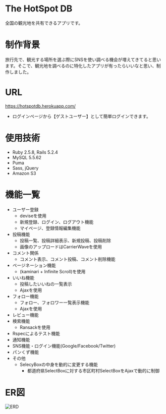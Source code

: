 # The HotSpot DB
全国の観光地を共有できるアプリです。

# 制作背景
旅行先で、観光する場所を選ぶ際にSNSを使い調べる機会が増えてきてると思います。そこで、観光地を調べるのに特化したアプリが有ったらいいなと思い、制作しました。

# URL 
https://hotspotdb.herokuapp.com/
* ログインページから【ゲストユーザー】として簡単ログインできます。

# 使用技術
* Ruby 2.5.8, Rails 5.2.4
* MySQL 5.5.62
* Puma
* Sass, jQuery
* Amazon S3

# 機能一覧
* ユーザー登録
  * deviseを使用
  * 新規登録、ログイン、ログアウト機能
  * マイページ、登録情報編集機能
* 投稿機能
  * 投稿一覧、投稿詳細表示、新規投稿、投稿削除
  * 画像のアップロードはCarrierWaveを使用
* コメント関係
  * コメント表示、コメント投稿、コメント削除機能
* ページネーション機能
  * (kaminari + Infinite Scroll)を使用
* いいね機能
  * 投稿したいいねの一覧表示
  * Ajaxを使用
* フォロー機能
  * フォロー、フォロワー一覧表示機能
  * Ajaxを使用
* レビュー機能
* 検索機能
  * Ransackを使用
* Rspecによるテスト機能
* 通知機能
* SNS機能・ログイン機能(Google/Facebook/Twitter)
* パンくず機能
* その他
  * SelecyBoxの中身を動的に変更する機能
    * 都道府県SelectBoxに対する市区町村SelectBoxをAjaxで動的に制御

# ER図
![ERD](https://user-images.githubusercontent.com/69946893/96080039-26745f00-0ef1-11eb-87df-b29d91592433.png)
